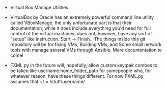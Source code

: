 * Virtual Box Manage Utilities
 - VirtualBox by Oracle has an extremely powerful command line utility called VBoxManage. the only unfortunate part is that their documentation, while it does include everything you'd need for full control of the virtual machines, does not, however, have any sort of "setup" like instruction. Start -> Finish.
 -The things inside this git repository will be for fixing VMs, Building VMs, and Some small network tools with manage several VMs through Ansible. More documentation to come!

  - FXML.py in the future will, hopefully, allow custom key:pair combos to be taken like username:home_folder_path for somepeople who, for whatever reason, have these things different. For now FXML.py assumes that ~/ = /stuff/username/